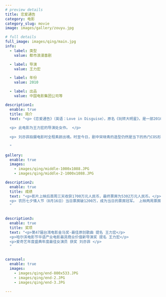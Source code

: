 ```yaml
---
# preview details
title: 恋爱通告
category: 电影
category_slug: movie
image: images/gallery/zouyu.jpg

# full details
full_image: images/qing/main.jpg
info:
  - label: 类型
    value: 都市浪漫喜剧

  - label: 导演
    value: 王力宏

  - label: 年份
    value: 2010

  - label: 出品
    value: 中国电影集团公司等

description1:
  enable: true
  title: 简介
  text: "<p>《恋爱通告》（英语：Love in Disguise），原名《玩转大明星》，是一部2010年上映、中国大陆与台湾合拍的都市浪漫喜剧。该片由中国电影集团公司、好山水有限公司、山水国际娱乐股份有限公司等联合出品，中影集团和火山石（北京）电影发行有限责任公司联合发行，并由台湾著名音乐人王力宏自编自导，王本人与大陆女星刘亦菲领衔主演，王力宏同时担任影片的联合出品人。全片讲述了身为演艺明星的男主人公为追求音乐学院女生，不惜乔装打扮、掩饰身份后潜入学院，最终寻获真爱的故事。 </p>
  
  <p> 此电影为王力宏的导演处女作。 </p>
  
  <p> 刘亦菲拍摄电影时全程素颜出境。时至今日，剧中宋晓青的造型仍然是当下的热门COS形象之一。 </p>
  
  "

gallery:
  enable: true
  images:
    - images/qing/middle-1000x1088.JPG
    - images/qing/middle-2-1000x1088.JPG

description2:
  enable: true
  title: 成绩
  text: "<p>影片上映后首周三天收获1700万元人民币，最终票房为5302万元人民币。</p>
  <p> 农历七夕情人节（8月16日）当日票房破1200万，成为当日的票房冠军。 上映两周票房突破5000万元，成为一个票房黑马，同时王力宏也成为了处女导演票房冠军。<p>
  "


description3:
  enable: true
  title: 奖项
  text: "<p>第47届台湾电影金马奖-最佳原创歌曲 提名 王力宏</p>
  <p>哈尔滨电影节华语产业电影最具商业价值新导演奖 提名 王力宏</p>
  <p>爱奇艺年度盛典年度最佳女演员 获奖 刘亦菲 </p>
  "


carousel:
  enable: true
  images:
    - images/qing/end-800x533.JPG
    - images/qing/end-2.JPG
    - images/qing/end-3.JPG

---
```

